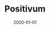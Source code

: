 ---
title: "Positivum"
externalUrl: "https://github.com/tomasff/positivum"
date: 2020-01-01
summary: "📰 A web application which categorizes news articles by sentiment"
showReadingTime: false
---
